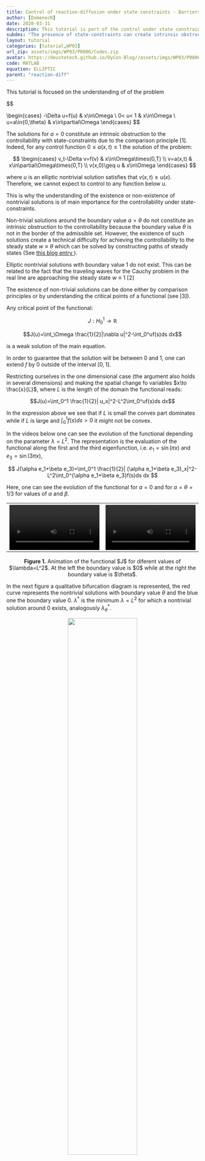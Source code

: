 ```yaml
---
title: Control of reaction-diffusion under state constraints - Barriers
author: [DomenecR]
date: 2020-03-31
description: This tutorial is part of the control under state constraints. We will show how obstructions to the state constraint controllability can appear.
subdes: "The presence of state-constraints can create intrinsic obstructions for achieving the controllability. This is due to the emergence on non-trivial solutions and the comparison principle. The topic is treated in this blog."
layout: tutorial
categories: [tutorial,WP03]
url_zip: assets/imgs/WP03/P0006/Codes.zip
avatar: https://deustotech.github.io/DyCon-Blog//assets/imgs/WP03/P0006/figures/ellipticL20DEF-1.png
code: MATLAB
equation: ELLIPTIC
parent: "reaction-diff"
---
```



This tutorial is focused on the understanding of of the problem


$$

\begin{cases}
   -\Delta u=f(u)      &   x\in\Omega     \\
    0< u< 1            &   x\in\Omega              \\
    u=a\in\{0,\theta\} &   x\in\partial\Omega 
\end{cases}
$$


The solutions for $a=0$ constitute an intrinsic obstruction to the controllability with state-constraints due to the comparison principle [1]. Indeed, for any control function $0\leq a(x,t)\leq 1$
the solution of the problem:


$$
\begin{cases}
    v_t-\Delta v=f(v) & x\in\Omega\times(0,T) \\
 v=a(x,t) & x\in\partial\Omega\times(0,T) \\
 v(x,0)\geq u & x\in\Omega
\end{cases}
$$


where $u$ is an elliptic nontrivial solution satisfies that $v(x,t)\geq u(x)$. Therefore, we cannot expect to control to any function below $u$.


This is why the understanding of the existence or non-existence of nontrivial solutions is of main importance for the controllability under state-constraints.


Non-trivial solutions around the boundary value $a=\theta$ do not constitute an intrinsic obstruction to the controllability because the boundary value $\theta$ is not in the border of the admissible set. However, the existence of such solutions create a technical difficulty for achieving the controllability to the steady state $w\equiv \theta$ which can be solved by constructing paths of steady states (See <a href="https://deustotech.github.io/DyCon-Blog/tutorial/wp03/P0005">this blog entry </a>).

Elliptic nontrivial solutions with boundary value 1 do not exist. This can be related to the fact that the traveling waves for the Cauchy problem in the real line are approaching the steady state $w\equiv 1$ [2]



The existence of non-trivial solutions can be done either by comparison principles or by understanding the critical points of a functional (see [3]).

Any critical point of the functional:


$$J: H^1_0\to  \mathbb{R}$$

$$J(u)=\int_\Omega \frac{1}{2}|\nabla u|^2-\int_0^uf(s)ds dx$$


is a weak solution of the main equation. 

In order to guarantee that the solution will be between $0$ and $1$, one can extend $f$ by $0$ outside of the interval $[0,1]$.

Restricting ourselves in the one dimensional case (the argument also holds in several dimensions) and making the spatial change fo variables $x\to \frac{x}{L}$, where $L$ is the length of the domain the functional reads:


$$J(u)=\int_0^1 \frac{1}{2}| u_x|^2-L^2\int_0^uf(s)ds dx$$


In the expression above we see that if $L$ is small the convex part dominates while if $L$ is large and $\int_0^1f(s)ds>0$ it might not be convex.


In the videos below one can see the evolution of the functional depending on the parameter $\lambda=L^2$. The representation is the evaluation of the functional along the first and the third eigenfunction, i.e. $e_1=\sin(\pi x)$ and $e_3=\sin(3\pi x)$,

$$
J(\alpha e_1+\beta e_3)=\int_0^1 \frac{1}{2}| (\alpha e_1+\beta e_3)_x|^2-L^2\int_0^{\alpha e_1+\beta e_3}f(s)ds dx
$$


Here, one can see the evolution of the functional for $a=0$ and for $a=\theta=1/3$ for values of $\alpha$ and $\beta$.





<table>
    <tr>
        <th>
            <video width="100%" controls>
            <source src="{{site.url}}{{site.baseurl}}/assets/imgs/WP03/P0006/figures/barrier0.mp4" type="video/mp4">
            </video>    
        </th>
         <th>
            <video width="100%" controls>
            <source src="{{site.url}}{{site.baseurl}}/assets/imgs/WP03/P0006/figures/barriertheta.mp4" type="video/mp4">
            </video>
        </th>       
    </tr>
</table>
<center><b>Figure 1.</b> Animation of the functional $J$ for diferent values of $\lambda=L^2$. At the left the boundary value is $0$ while at the right the boundary value is $\theta$.</center>



In the next figure a qualitative bifurcation diagram is represented, the red curve represents the nontrivial solutions with boundary value $\theta$ and the blue one the boundary value $0$. $\lambda^\ast$ is the minimum $\lambda=L^2$ for which a nontrivial solution around $0$ exists, analogously $\lambda^*_\theta$.

<center>
<img  src="{{site.url}}{{site.baseurl}}/assets/imgs/WP03/P0006/figures/bistablenonsymetric-1.png"  width="60%"  />
</center>
<center><b>Figure 2.</b> Bifurcation diagram . The blue line represents the maximum of the nontrivial solutions with boundary value $0$. The red curve represents some nontrivial solutions with boundary value $\theta$, the red line is the maximum of the nontrivial solution whenever the line is above $\theta$ and represents the minimum when the red line is below $\theta$.</center>


The value $\frac{\lambda_1}{f'(\theta)}$ is the critical value for which the stationary solution $\theta$ becomes unstable. After this situation we have a nontrivial solution above and below $\theta$.

There will be further bifurcations around the boundary value $\theta$ when we increase $\lambda$. These bifuractions will lead to oscillatory nontrivial solutions that can be well understood in the phase-plane, see [2].

Here one can see different non-trivial solutions for different boundary values. The green curve corresponds to a section of the nontrivial solution in the whole $\mathbb{R}$:

$$\begin{cases}-\Delta u=f(u) &\qquad x\in \mathbb{R} \\
 0< u< 1 &\qquad x\in  \mathbb{R} \\
\displaystyle \lim_{x\to \pm \infty}u=0 \end{cases}$$


<center>
<img  src="{{site.url}}{{site.baseurl}}/assets/imgs/WP03/P0006/figures/ellipticL20DEF-1.png"  width="60%"  />
</center>
<center><b>Figure 3.</b> Several nontrivial solutions, in blue the ones with boundary value $0$, the red ones have boundary value $\theta$ and the green one is the solution in the whole $\mathbb{R}$. $\theta_1$ is the number such that $\int_0^{\theta_1} f(s)ds = 0 $.</center>





## References:

[1] M.H. Protter and H.F. Weinberger, Maximum principles in differential equations, Springer Science & Business Media, 2012.


[2] D.  Ruiz-Balet  and  E.  Zuazua. Control of certain parabolic models from biology and social sciences.   Preprint  available  at https://cmc.deusto.eus/domenec-ruiz-balet/.

[3]  P.L. Lions, On the existence of positive solutions of semilinear elliptic equations, SIAM Rev. 24 (1982), no. 4, 441–467.
  